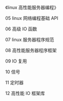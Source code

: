 《linux 高性能服务器编程》

05 linux 网络编程基础 API 

06 高级 IO 函数

07 linux 服务器程序规范

08 高性能服务器程序框架

09 IO 复用

10 信号

11 定时器

12 高性能 IO 框架库